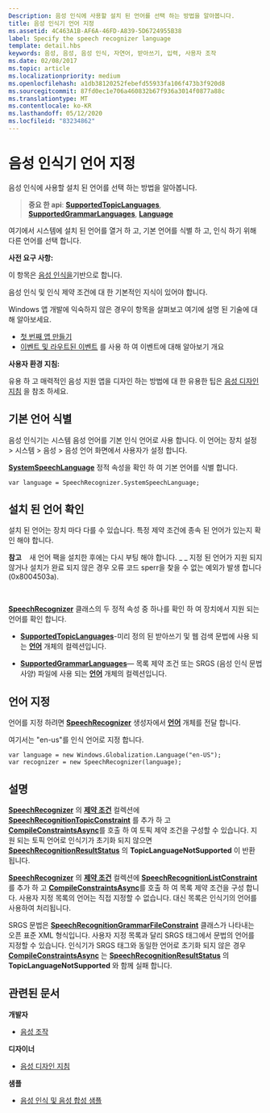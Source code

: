 ```yaml
---
Description: 음성 인식에 사용할 설치 된 언어를 선택 하는 방법을 알아봅니다.
title: 음성 인식기 언어 지정
ms.assetid: 4C463A1B-AF6A-46FD-A839-5D6724955B38
label: Specify the speech recognizer language
template: detail.hbs
keywords: 음성, 음성, 음성 인식, 자연어, 받아쓰기, 입력, 사용자 조작
ms.date: 02/08/2017
ms.topic: article
ms.localizationpriority: medium
ms.openlocfilehash: a1db38120252febefd55933fa106f473b3f920d8
ms.sourcegitcommit: 87fd0ec1e706a460832b67f936a3014f0877a88c
ms.translationtype: MT
ms.contentlocale: ko-KR
ms.lasthandoff: 05/12/2020
ms.locfileid: "83234862"
---
```

# <a name="specify-the-speech-recognizer-language"></a>음성 인식기 언어 지정


음성 인식에 사용할 설치 된 언어를 선택 하는 방법을 알아봅니다.

> **중요 한 api**: [**SupportedTopicLanguages**](https://docs.microsoft.com/uwp/api/windows.media.speechrecognition.speechrecognizer.supportedtopiclanguages), [**SupportedGrammarLanguages**](https://docs.microsoft.com/uwp/api/windows.media.speechrecognition.speechrecognizer.supportedgrammarlanguages), [**Language**](https://docs.microsoft.com/uwp/api/Windows.Globalization.Language)


여기에서 시스템에 설치 된 언어를 열거 하 고, 기본 언어를 식별 하 고, 인식 하기 위해 다른 언어를 선택 합니다.

**사전 요구 사항:**

이 항목은 [음성 인식을](speech-recognition.md)기반으로 합니다.

음성 인식 및 인식 제약 조건에 대 한 기본적인 지식이 있어야 합니다.

Windows 앱 개발에 익숙하지 않은 경우이 항목을 살펴보고 여기에 설명 된 기술에 대해 알아보세요.

-   [첫 번째 앱 만들기](https://docs.microsoft.com/windows/uwp/get-started/your-first-app)
-   [이벤트 및 라우트된 이벤트](https://docs.microsoft.com/windows/uwp/xaml-platform/events-and-routed-events-overview) 를 사용 하 여 이벤트에 대해 알아보기 개요

**사용자 환경 지침:**

유용 하 고 매력적인 음성 지원 앱을 디자인 하는 방법에 대 한 유용한 팁은 [음성 디자인 지침](https://docs.microsoft.com/windows/uwp/input-and-devices/speech-interactions) 을 참조 하세요.

## <a name="identify-the-default-language"></a>기본 언어 식별


음성 인식기는 시스템 음성 언어를 기본 인식 언어로 사용 합니다. 이 언어는 장치 설정 &gt; 시스템 &gt; 음성 &gt; 음성 언어 화면에서 사용자가 설정 합니다.

[**SystemSpeechLanguage**](https://docs.microsoft.com/uwp/api/windows.media.speechrecognition.speechrecognizer.systemspeechlanguage) 정적 속성을 확인 하 여 기본 언어를 식별 합니다.

```CSharp
var language = SpeechRecognizer.SystemSpeechLanguage; 
```

## <a name="confirm-an-installed-language"></a>설치 된 언어 확인


설치 된 언어는 장치 마다 다를 수 있습니다. 특정 제약 조건에 종속 된 언어가 있는지 확인 해야 합니다.

**참고**    새 언어 팩을 설치한 후에는 다시 부팅 해야 합니다. \_ \_ 지정 된 언어가 지원 되지 않거나 설치가 완료 되지 않은 경우 오류 코드 sperr을 찾을 수 없는 예외가 발생 합니다 (0x8004503a).

 

[**SpeechRecognizer**](https://docs.microsoft.com/uwp/api/Windows.Media.SpeechRecognition.SpeechRecognizer) 클래스의 두 정적 속성 중 하나를 확인 하 여 장치에서 지원 되는 언어를 확인 합니다.

-   [**SupportedTopicLanguages**](https://docs.microsoft.com/uwp/api/windows.media.speechrecognition.speechrecognizer.supportedtopiclanguages)-미리 정의 된 받아쓰기 및 웹 검색 문법에 사용 되는 [**언어**](https://docs.microsoft.com/uwp/api/Windows.Globalization.Language) 개체의 컬렉션입니다.

-   [**SupportedGrammarLanguages**](https://docs.microsoft.com/uwp/api/windows.media.speechrecognition.speechrecognizer.supportedgrammarlanguages)— 목록 제약 조건 또는 SRGS (음성 인식 문법 사양) 파일에 사용 되는 [**언어**](https://docs.microsoft.com/uwp/api/Windows.Globalization.Language) 개체의 컬렉션입니다.

## <a name="specify-a-language"></a>언어 지정


언어를 지정 하려면 [**SpeechRecognizer**](https://docs.microsoft.com/uwp/api/Windows.Media.SpeechRecognition.SpeechRecognizer) 생성자에서 [**언어**](https://docs.microsoft.com/uwp/api/Windows.Globalization.Language) 개체를 전달 합니다.

여기서는 "en-us"를 인식 언어로 지정 합니다.


```CSharp
var language = new Windows.Globalization.Language("en-US"); 
var recognizer = new SpeechRecognizer(language); 
```

## <a name="remarks"></a>설명


[**SpeechRecognizer**](https://docs.microsoft.com/uwp/api/Windows.Media.SpeechRecognition.SpeechRecognizer) 의 [**제약 조건**](https://docs.microsoft.com/uwp/api/windows.media.speechrecognition.speechrecognizer.constraints) 컬렉션에 [**SpeechRecognitionTopicConstraint**](https://docs.microsoft.com/uwp/api/Windows.Media.SpeechRecognition.SpeechRecognitionTopicConstraint) 를 추가 하 고 [**CompileConstraintsAsync**](https://docs.microsoft.com/uwp/api/windows.media.speechrecognition.speechrecognizer.compileconstraintsasync)를 호출 하 여 토픽 제약 조건을 구성할 수 있습니다. 지원 되는 토픽 언어로 인식기가 초기화 되지 않으면 [**SpeechRecognitionResultStatus**](https://docs.microsoft.com/uwp/api/Windows.Media.SpeechRecognition.SpeechRecognitionResultStatus) 의 **TopicLanguageNotSupported** 이 반환 됩니다.

[**SpeechRecognizer**](https://docs.microsoft.com/uwp/api/Windows.Media.SpeechRecognition.SpeechRecognizer) 의 [**제약 조건**](https://docs.microsoft.com/uwp/api/windows.media.speechrecognition.speechrecognizer.constraints) 컬렉션에 [**SpeechRecognitionListConstraint**](https://docs.microsoft.com/uwp/api/Windows.Media.SpeechRecognition.SpeechRecognitionListConstraint) 를 추가 하 고 [**CompileConstraintsAsync**](https://docs.microsoft.com/uwp/api/windows.media.speechrecognition.speechrecognizer.compileconstraintsasync)를 호출 하 여 목록 제약 조건을 구성 합니다. 사용자 지정 목록의 언어는 직접 지정할 수 없습니다. 대신 목록은 인식기의 언어를 사용하여 처리됩니다.

SRGS 문법은 [**SpeechRecognitionGrammarFileConstraint**](https://docs.microsoft.com/uwp/api/Windows.Media.SpeechRecognition.SpeechRecognitionGrammarFileConstraint) 클래스가 나타내는 오픈 표준 XML 형식입니다. 사용자 지정 목록과 달리 SRGS 태그에서 문법의 언어를 지정할 수 있습니다. 인식기가 SRGS 태그와 동일한 언어로 초기화 되지 않은 경우 [**CompileConstraintsAsync**](https://docs.microsoft.com/uwp/api/windows.media.speechrecognition.speechrecognizer.compileconstraintsasync) 는 [**SpeechRecognitionResultStatus**](https://docs.microsoft.com/uwp/api/Windows.Media.SpeechRecognition.SpeechRecognitionResultStatus) 의 **TopicLanguageNotSupported** 와 함께 실패 합니다.

## <a name="related-articles"></a>관련된 문서

**개발자**

* [음성 조작](speech-interactions.md)

**디자이너**

* [음성 디자인 지침](https://docs.microsoft.com/windows/uwp/input-and-devices/speech-interactions)

**샘플**

* [음성 인식 및 음성 합성 샘플](https://github.com/Microsoft/Windows-universal-samples/tree/master/Samples/SpeechRecognitionAndSynthesis)
 

 





